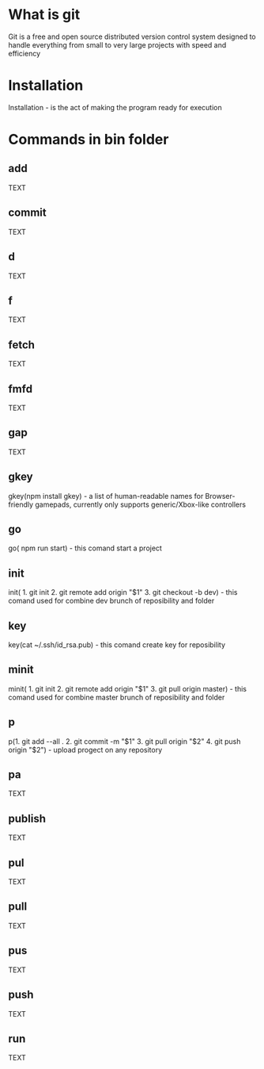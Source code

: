 # What is git
Git is a free and open source distributed version control system designed to handle everything from small to very large projects with speed and efficiency
# Installation
Installation - is the act of making the program ready for execution
# Commands in bin folder

## add
TEXT
## commit
TEXT
## d
TEXT
## f
TEXT
## fetch
TEXT
## fmfd
TEXT
## gap
TEXT
## gkey
gkey(npm install gkey) - a list of human-readable names for Browser-friendly gamepads, currently only supports generic/Xbox-like controllers
## go
go( npm run start) - this comand start a project
## init
init( 1. git init 2. git remote add origin "$1" 3. git checkout -b dev) - this comand used for combine dev brunch of reposibility and folder
## key
key(cat ~/.ssh/id_rsa.pub) - this comand create key for reposibility
## minit
minit( 1. git init 2. git remote add origin "$1" 3. git pull origin master) - this comand used for combine master brunch of reposibility and folder
## p
p(1. git add --all . 2. git commit -m "$1" 3. git pull origin "$2" 4. git push origin "$2") - upload progect on any repository
## pa
TEXT
## publish
TEXT
## pul
TEXT
## pull
TEXT
## pus
TEXT
## push
TEXT
## run
TEXT
